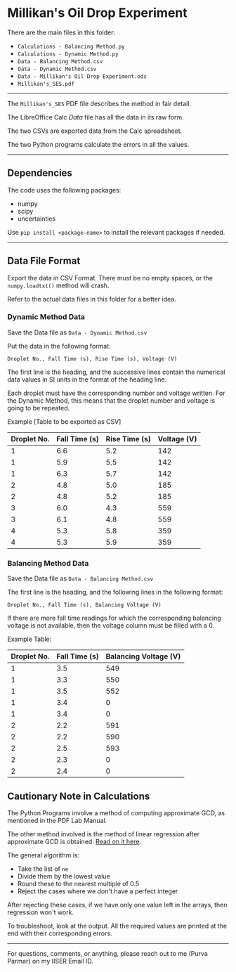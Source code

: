 # Millikan's Oil Drop Experiment

There are the main files in this folder:

- `Calculations - Balancing Method.py`
- `Calculations - Dynamic Method.py`
- `Data - Balancing Method.csv`
- `Data - Dynamic Method.csv`
- `Data - Millikan's Oil Drop Experiment.ods`
- `Millikan's_SES.pdf`

---
The `Millikan's_SES` PDF file describes the method in fair detail. 

The LibreOffice Calc *Data* file has all the data in its raw form. 

The two CSVs are exported data from the Calc spreadsheet.

The two Python programs calculate the errors in all the values.

___

## Dependencies

The code uses the following packages:
- numpy
- scipy
- uncertainties

Use `pip install <package-name>` to install the relevant packages if needed.

___

## Data File Format

Export the data in CSV Format. There must be no empty spaces, or the `numpy.loadtxt()` method will crash.

Refer to the actual data files in this folder for a better idea.

### Dynamic Method Data

Save the Data file as `Data - Dynamic Method.csv`

Put the data in the following format:

```Droplet No., Fall Time (s), Rise Time (s), Voltage (V)```

The first line is the heading, and the successive lines contain the numerical data values in SI units in the format of the heading line.

Each droplet must have the corresponding number and voltage written.
For the Dynamic Method, this means that the droplet number and voltage is going to be repeated.

Example [Table to be exported as CSV]

| Droplet No. | Fall Time (s) | Rise Time (s) | Voltage (V) |
| ----------- | ------------- | ------------- | ----------- |
| 1 | 6.6 | 5.2 | 142 |
| 1 | 5.9 | 5.5 | 142 |
| 1 | 6.3 | 5.7 | 142 |
| 2 | 4.8 | 5.0 | 185 |
| 2 | 4.8 | 5.2 | 185 |
| 3 | 6.0 | 4.3 | 559 |
| 3 | 6.1 | 4.8 | 559 |
| 4 | 5.3 | 5.8 | 359 |
| 4 | 5.3 | 5.9 | 359 |

### Balancing Method Data

Save the Data file as `Data - Balancing Method.csv`

The first line is the heading, and the following lines in the following format:

`Droplet No., Fall Time (s), Balancing Voltage (V)`

If there are more fall time readings for which the corresponding balancing voltage is not available, then the voltage column must be filled with a 0.

Example Table:

| Droplet No. | Fall Time (s) | Balancing Voltage (V) |
| ----------- | ------------- | --------------------- |
| 1 | 3.5 | 549 |
| 1 | 3.3 | 550 |
| 1 | 3.5 | 552 |
| 1 | 3.4 | 0 |
| 1 | 3.4 | 0 |
| 2 | 2.2 | 591 |
| 2 | 2.2 | 590 |
| 2 | 2.5 | 593 |
| 2 | 2.3 | 0 |
| 2 | 2.4 | 0 |


## Cautionary Note in Calculations

The Python Programs involve a method of computing approximate GCD, as mentioned in the PDF Lab Manual.

The other method involved is the method of linear regression after approximate GCD is obtained. [Read on it here](https://stackoverflow.com/questions/445113/approximate-greatest-common-divisor).

The general algorithm is:

- Take the list of `ne`
- Divide them by the lowest value
- Round these to the nearest multiple of 0.5
- Reject the cases where we don't have a perfect integer

After rejecting these cases, if we have only one value left in the arrays, then regression won't work. 

To troubleshoot, look at the output. All the required values are printed at the end with their corresponding errors. 

---

For questions, comments, or anything, please reach out to me (Purva Parmar) on my IISER Email ID.